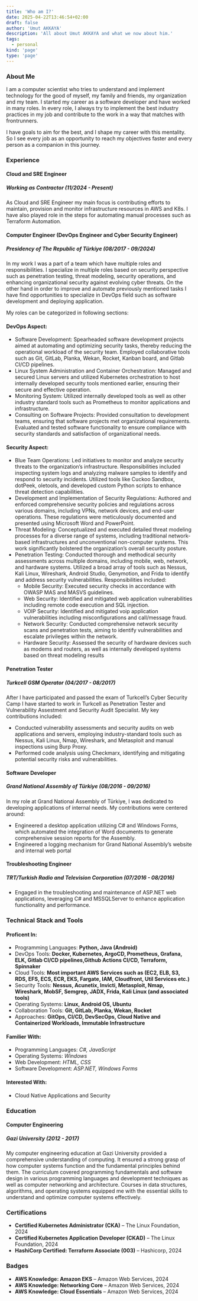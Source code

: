 ```yaml
---
title: 'Who am I?'
date: 2025-04-22T13:46:54+02:00
draft: false
author: 'Umut AKKAYA'
description: 'All about Umut AKKAYA and what we now about him.'
tags:
  - personal
kind: 'page'
type: 'page'
---
```


### About Me
I am a computer scientist who tries to understand and implement technology for the good of myself, my family and friends, my organization and my team. I started my career as a software developer and have worked in many roles. In every role, I always try to implement the best industry practices in my job and contribute to the work in a way that matches with frontrunners.

I have goals to aim for the best, and I shape my career with this mentality. So I see every job as an opportunity to reach my objectives faster and every person as a companion in this journey.

### Experience
#### Cloud and SRE Engineer
##### Working as Contractor (11/2024 - Present)

As Cloud and SRE Engineer my main focus is contributing efforts to maintain, provision and monitor infrastructure resources in AWS and K8s. I have also played role in the steps for automating manual processes such as Terraform Automation.

#### Computer Engineer (DevOps Engineer and Cyber Security Engineer)
##### Presidency of The Republic of Türkiye (08/2017 - 09/2024)

In my work I was a part of a team which have multiple roles and responsibilities. I specialize in multiple roles based on security perspective such as penetration testing, threat modeling, security operations, and enhancing organizational security against evolving cyber threats. On the other hand in order to improve and automate previously mentioned tasks I have find opportunities to specialize in DevOps field such as software development and deploying application.

My roles can be categorized in following sections:

#### DevOps Aspect:

- Software Development: Spearheaded software development projects aimed at automating and optimizing security tasks, thereby reducing the operational workload of  the security team. Employed collaborative tools such as Git, GitLab, Planka, Wekan, Rocket, Kanban board, and Gitlab CI/CD pipelines.
- Linux System Administration and Container Orchestration: Managed and secured Linux servers and utilized Kubernetes orchestration to host internally developed security tools mentioned earlier, ensuring their secure and effective operation.
- Monitoring System: Utilized internally developed tools as well as other industry standard tools such as Prometheus to monitor applications and infrastructure.
- Consulting on Software Projects: Provided consultation to development teams, ensuring that software projects met organizational requirements. Evaluated and tested software functionality to ensure compliance with security standards and satisfaction of organizational needs.

#### Security Aspect:
- Blue Team Operations: Led initiatives to monitor and analyze security threats to the organization’s infrastructure. Responsibilities included inspecting system logs and analyzing malware samples to identify and respond to security incidents. Utilized tools like Cuckoo Sandbox, dotPeek, oletools, and developed custom Python scripts to enhance threat detection capabilities.
- Development and Implementation of Security Regulations: Authored and enforced comprehensive security policies and regulations across various domains, including VPNs, network devices, and end-user operations. These regulations were meticulously documented and presented using Microsoft Word and PowerPoint.
- Threat Modeling: Conceptualized and executed detailed threat modeling processes for a diverse range of systems, including traditional network-based infrastructures and unconventional non-computer systems. This work significantly bolstered the organization’s overall security posture.
- Penetration Testing: Conducted thorough and methodical security assessments across multiple domains, including mobile, web, network, and hardware systems. Utilized a broad array of tools such as Nessus, Kali Linux, Wireshark, Android Studio, Genymotion, and Frida to identify and address security vulnerabilities. Responsibilities included:
    - Mobile Security: Executed security checks in accordance with OWASP MAS and MASVS guidelines.
    - Web Security: Identified and mitigated web application vulnerabilities including remote code execution and SQL injection.
    - VOIP Security: Identified and mitigated voip application vulnerabilities including misconfigurations and call/message fraud.
    - Network Security: Conducted comprehensive network security scans and penetration tests, aiming to identify vulnerabilities and escalate privileges within the network.
    - Hardware Security: Assessed the security of hardware devices such as modems and routers, as well as internally developed systems based on threat modeling  results
#### Penetration Tester
##### Turkcell GSM Operator (04/2017 - 08/2017)
After I have participated and passed the exam of Turkcell’s Cyber Security Camp I have started to work in Turkcell as Penetration Tester and Vulnerability Assestment and Security Audit Specialist. My key contributions included:
- Conducted vulnerability assessments and security audits on web applications and servers, employing industry-standard tools such as Nessus, Kali Linux, Nmap, Wireshark, and Metasploit and manual inspections using Burp Proxy.
- Performed code analysis using Checkmarx, identifying and mitigating potential security risks and vulnerabilities.
#### Software Developer
##### Grand National Assembly of Türkiye (08/2016 - 09/2016)
In my role at Grand National Assembly of Türkiye, I was dedicated to developing applications of internal needs. My contributions were centered around:
- Engineered a desktop application utilizing C# and Windows Forms, which automated the integration of Word documents to generate comprehensive session reports for the Assembly.
- Engineered a logging mechanism for Grand National Assembly’s website and internal web portal
#### Troubleshooting Engineer
##### TRT/Turkish Radio and Television Corporation (07/2016 - 08/2016)
- Engaged in the troubleshooting and maintenance of ASP.NET web applications, leveraging C# and MSSQLServer to enhance application functionality and performance.
### Technical Stack and Tools
#### Proficent In:
- Programming Languages: **Python, Java (Android)**
- DevOps Tools: **Docker, Kubernetes, ArgoCD, Prometheus, Grafana, ELK, Gitlab CI/CD pipelines,Github Actions CI/CD, Terraform, Spinnaker**
- Cloud Tools: **Most important AWS Services such as (EC2, ELB, S3, RDS, EFS, ECS, ECR, EKS, Fargate, IAM, Cloudfront, Util Services etc.)**
- Security Tools: **Nessus, Acunetix, Invicti, Metasploit, Nmap, Wireshark, MobSF, Semgrep, JADX, Frida, Kali Linux (and associated tools)**
- Operating Systems: **Linux, Android OS, Ubuntu**
- Collaboration Tools: **Git, GitLab, Planka, Wekan, Rocket**
- Approaches: **GitOps, CI/CD, DevSecOps, Cloud Native and Containerized Workloads, Immutable Infrastructure**
#### Familier With:
- Programming Languages: *C#, JavaScript*
- Operating Systems: *Windows*
- Web Development: *HTML, CSS*
- Software Development: *ASP.NET, Windows Forms*
#### Interested With:
- Cloud Native Applications and Security
### Education
#### Computer Engineering
##### Gazi University (2012 - 2017)
My computer engineering education at Gazi University provided a comprehensive understanding of computing. It ensured a strong grasp of how computer systems function and the fundamental principles behind them. The curriculum covered programming fundamentals and software design in various programming languages and development techniques as well as computer networking and architecture. Courses in data structures, algorithms, and operating systems equipped me with the essential skills to understand and optimize computer systems effectively.
### Certifications
- **Certified Kubernetes Administrator (CKA)** – The Linux Foundation, 2024
- **Certified Kubernetes Application Developer (CKAD)** – The Linux Foundation, 2024
- **HashiCorp Certified: Terraform Associate (003)** – Hashicorp, 2024
### Badges
- **AWS Knowledge: Amazon EKS** – Amazon Web Services, 2024
- **AWS Knowledge: Networking Core** – Amazon Web Services, 2024
- **AWS Knowledge: Cloud Essentials** – Amazon Web Services, 2024